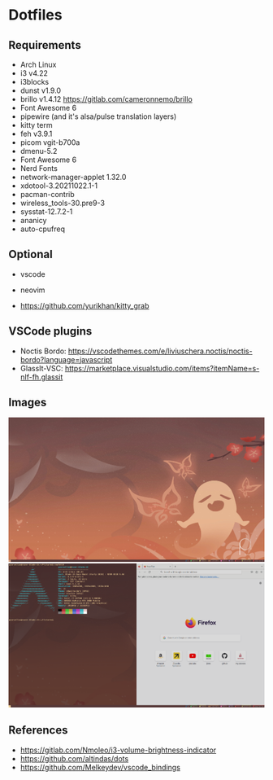 # Dotfiles

## Requirements

- Arch Linux
- i3 v4.22
- i3blocks
- dunst v1.9.0
- brillo v1.4.12 https://gitlab.com/cameronnemo/brillo
- Font Awesome 6
- pipewire (and it's alsa/pulse translation layers)
- kitty term
- feh v3.9.1
- picom vgit-b700a
- dmenu-5.2
- Font Awesome 6
- Nerd Fonts
- network-manager-applet 1.32.0
- xdotool-3.20211022.1-1
- pacman-contrib
- wireless_tools-30.pre9-3
- sysstat-12.7.2-1
- ananicy
- auto-cpufreq

## Optional

- vscode
- neovim

- https://github.com/yurikhan/kitty_grab

## VSCode plugins
- Noctis Bordo: https://vscodethemes.com/e/liviuschera.noctis/noctis-bordo?language=javascript
- GlassIt-VSC: https://marketplace.visualstudio.com/items?itemName=s-nlf-fh.glassit


## Images
![image](./images/1.png)
![image](./images/2.png)

## References

- https://gitlab.com/Nmoleo/i3-volume-brightness-indicator
- https://github.com/altindas/dots
- https://github.com/Melkeydev/vscode_bindings
